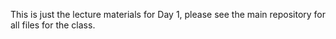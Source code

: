 This is just the lecture materials for Day 1, please see the main repository for all files for the class.
